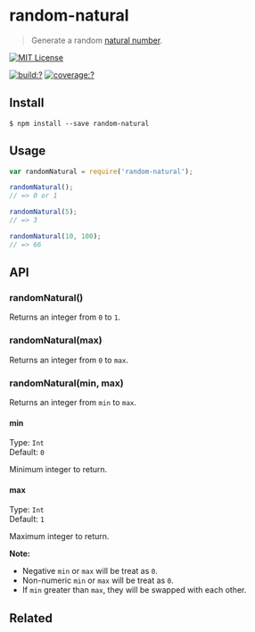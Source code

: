# random-natural

> Generate a random [natural number](https://en.wikipedia.org/wiki/Natural_number).


[![MIT License](https://img.shields.io/badge/license-MIT_License-green.svg?style=flat-square)](https://github.com/bubkoo/random-natural/blob/master/LICENSE)

[![build:?](https://img.shields.io/travis/bubkoo/random-natural/master.svg?style=flat-square)](https://travis-ci.org/bubkoo/random-natural)
[![coverage:?](https://img.shields.io/coveralls/bubkoo/random-natural/master.svg?style=flat-square)](https://coveralls.io/github/bubkoo/random-natural)


## Install

```
$ npm install --save random-natural
```

## Usage

```js
var randomNatural = require('random-natural');

randomNatural();
// => 0 or 1

randomNatural(5);
// => 3

randomNatural(10, 100);
// => 66
```

## API

### randomNatural()

Returns an integer from `0` to `1`.

### randomNatural(max)

Returns an integer from `0` to `max`.

### randomNatural(min, max)

Returns an integer from `min` to `max`.

#### min

Type: `Int`  
Default: `0`

Minimum integer to return.

#### max

Type: `Int`  
Default: `1`

Maximum integer to return.

**Note:** 

- Negative `min` or `max` will be treat as `0`.
- Non-numeric `min` or `max` will be treat as `0`.
- If `min` greater than `max`, they will be swapped with each other.

## Related

